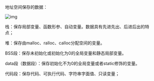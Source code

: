 地址空间保存的数据：

![img](https://pic2.zhimg.com/80/v2-5fa8d886154ecd35b649437640594a19_720w.webp)

栈：保存局部变量、函数形参、自动变量。数据具有先进先出、后进后出的特 点；

堆：保存由malloc、ralloc、calloc分配空间的变量。

BSS段：保存未初始化或初始化为0的全局变量和静态局部变量。

data段（数据段）：保存初始化不为0的全局变量或者static修饰的变量。

代码段：保存代码、可执行代码、字符串字面值、只读变量；
